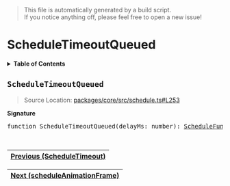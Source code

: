 > This file is automatically generated by a build script.<br>If you notice anything off, please feel free to open a new issue!

# ScheduleTimeoutQueued

<details><summary><b>Table of Contents</b></summary><br>

1. [<code>ScheduleTimeoutQueued</code>](#ScheduleTimeoutQueued)</details>

## <a name="ScheduleTimeoutQueued"></a><code>ScheduleTimeoutQueued</code>

> Source Location: [packages\/core\/src\/schedule.ts#L253](..\/..\/packages\/core\/src\/schedule.ts#L253)

<b>Signature</b>

<pre>function ScheduleTimeoutQueued(delayMs: number): <a href="00-ScheduleFunction.md#ScheduleFunction">ScheduleFunction</a></pre><br>

| [Previous \(ScheduleTimeout\)](06-ScheduleTimeout.md#readme) |
| --- |

<div align="right">

| [Next \(scheduleAnimationFrame\)](08-scheduleAnimationFrame.md#readme) |
| --- |
</div>

